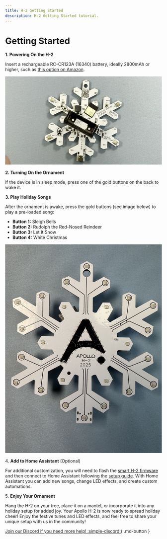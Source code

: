 ```yaml
---
title: H-2 Getting Started
description: H-2 Getting Started tutorial.
---
```

# Getting Started

**1\. Powering On the H-2**

Insert a rechargeable RC-CR123A (16340) battery, ideally 2800mAh or higher, such as <a class="decorated-link" href="https://www.amazon.com/dp/B0CSKD7N3D">this option on Amazon</a>.

![](../../assets/h-2-insert-battery.webp)

**2\. Turning On the Ornament**

If the device is in sleep mode, press one of the gold buttons on the back to wake it.

**3\. Play Holiday Songs**

After the ornament is awake, press the gold buttons (see image below) to play a pre-loaded song:

* **Button 1:** Sleigh Bells
* **Button 2:** Rudolph the Red-Nosed Reindeer
* **Button 3:** Let It Snow
* **Button 4:** White Christmas

![](../../assets/h-2-front-image.jpg)

4\. **Add to Home Assistant** (Optional)

For additional customization, you will need to flash the [smart H-2 firmware](https://wiki.apolloautomation.com/products/h1/code/) and then connect to Home Assistant following the [setup guide](https://wiki.apolloautomation.com/products/general/setup/getting-started/). With Home Assistant you can add new songs, change LED effects, and create custom automations.

5\. **Enjoy Your Ornament**

Hang the H-2 on your tree, place it on a mantel, or incorporate it into any holiday setup for added joy. Your Apollo H-2 is now ready to spread holiday cheer! Enjoy the festive tunes and LED effects, and feel free to share your unique setup with us in the community!

[Join our Discord if you need more help! :simple-discord:](https://dsc.gg/apolloautomation){               .md-button }